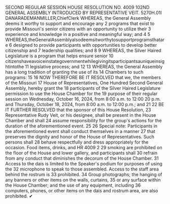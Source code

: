 SECOND REGULAR SESSION
HOUSE RESOLUTION NO. 4009
102ND GENERAL ASSEMBLY
INTRODUCED BY REPRESENTATIVE VEIT.
5270H.01I DANARADEMANMILLER,ChiefClerk
WHEREAS, the General Assembly deems it worthy to support and encourage any
2 programs that exist to provide Missouri's senior citizens with an opportunity to utilize their
3 experience and knowledge in a positive and meaningful way; and
4
5 WHEREAS,theGeneralAssemblyalsodeemsitworthytosupportprogramsthatare
6 designed to provide participants with opportunities to develop better citizenship and
7 leadership qualities; and
8
9 WHEREAS, the Silver Haired Legislature is a program that helps ensure senior
10 citizenshaveavoiceinstategovernmentwhilegivingitsparticipantsauniqueinsightintothe
11 legislative process; and
12
13 WHEREAS, the General Assembly has a long tradition of granting the use of its
14 Chambers to such programs:
15
16 NOW THEREFORE BE IT RESOLVED that we, the members of the Missouri
17 House of Representatives, One Hundred Second General Assembly, hereby grant the
18 participants of the Silver Haired Legislature permission to use the House Chamber for the
19 purpose of their regular session on Wednesday, October 16, 2024, from 8:00 a.m. to 12:00
20 p.m. and Thursday, October 18, 2024, from 8:00 a.m. to 12:00 p.m.; and
21
22 BE IT FURTHER RESOLVED that the sponsor of this House Resolution,
23 Representative Rudy Veit, or his designee, shall be present in the House Chamber and shall
24 assume responsibility for the group's actions for the duration of the aforementioned event.
25
26 Special note: Participants in the aforementioned event shall conduct themselves in a manner
27 that preserves the dignity and honor of the House of Representatives. Such persons shall
28 behave respectfully and dress appropriately for the occasion. Food items, drinks, and
HR 4009 2
29 smoking are prohibited on the floor of the House and lower gallery, and participants shall
30 refrain from any conduct that diminishes the decorum of the House Chamber.
31 Access to the dais is limited to the Speaker's podium for purposes of using the
32 microphone to speak to those assembled. Access to the staff area behind the rostrum is
33 prohibited.
34 Group photographs; the hanging of any banners or other items on the walls, curtains,
35 or any surface within the House Chamber; and the use of any equipment, including
36 computers, phones, or other items on the dais and rostrum area, are also prohibited.
✔